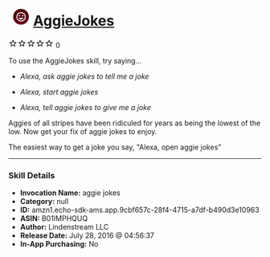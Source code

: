 # &nbsp;<img src="skill_icon" alt="AggieJokes icon" width="36"> [AggieJokes](http://alexa.amazon.com/#skills/amzn1.echo-sdk-ams.app.9cbf657c-28f4-4715-a7df-b490d3e10963)
![0 stars](../../images/ic_star_border_black_18dp_1x.png)![0 stars](../../images/ic_star_border_black_18dp_1x.png)![0 stars](../../images/ic_star_border_black_18dp_1x.png)![0 stars](../../images/ic_star_border_black_18dp_1x.png)![0 stars](../../images/ic_star_border_black_18dp_1x.png) 0

To use the AggieJokes skill, try saying...

* *Alexa, ask aggie jokes to tell me a joke*

* *Alexa, start aggie jokes*

* *Alexa, tell aggie jokes to give me a joke*

Aggies of all stripes have been ridiculed for years as being the lowest of the low.  Now get your fix of aggie jokes to enjoy.

The easiest way to get a joke you say, "Alexa, open aggie jokes"

***

### Skill Details

* **Invocation Name:** aggie jokes
* **Category:** null
* **ID:** amzn1.echo-sdk-ams.app.9cbf657c-28f4-4715-a7df-b490d3e10963
* **ASIN:** B01IMPHQUQ
* **Author:** Lindenstream LLC
* **Release Date:** July 28, 2016 @ 04:56:37
* **In-App Purchasing:** No
